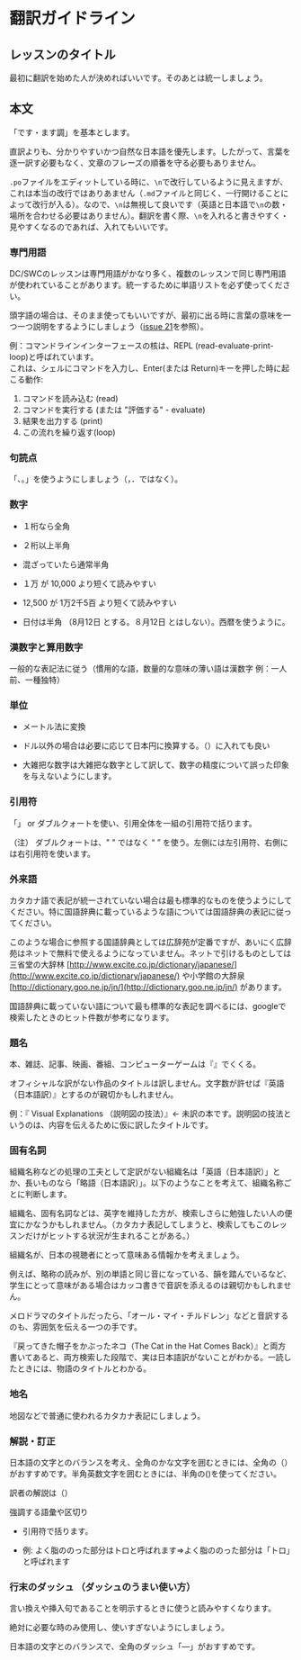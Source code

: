 # 翻訳ガイドライン

## レッスンのタイトル

最初に翻訳を始めた人が決めればいいです。そのあとは統一しましょう。

## 本文

「です・ます調」を基本とします。

直訳よりも、分かりやすいかつ自然な日本語を優先します。したがって、言葉を逐一訳す必要もなく、文章のフレーズの順番を守る必要もありません。

`.po`ファイルをエディットしている時に、`\n`で改行しているように見えますが、これは本当の改行ではありあません（`.md`ファイルと同じく、一行開けることによって改行が入る）。なので、`\n`は無視して良いです（英語と日本語で`\n`の数・場所を合わせる必要はありません）。翻訳を書く際、`\n`を入れると書きやすく・見やすくなるのであれば、入れてもいいです。

### 専門用語

DC/SWCのレッスンは専門用語がかなり多く、複数のレッスンで同じ専門用語が使われていることがあります。統一するために単語リストを必ず使ってください。

頭字語の場合は、そのまま使ってもいいですが、最初に出る時に言葉の意味を一つ一つ説明をするようにしましょう（[issue 21](https://github.com/swcarpentry-ja/i18n/issues/21)を参照）。

例：コマンドラインインターフェースの核は、REPL (read-evaluate-print-loop)と呼ばれています。  
これは、シェルにコマンドを入力し、Enter(または Return)キーを押した時に起こる動作:

1.  コマンドを読み込む (read)
2.  コマンドを実行する (または "評価する" - evaluate)
3.  結果を出力する (print)
4. この流れを繰り返す(loop)

### 句読点

「、。」を使うようにしましょう（，．ではなく）。

### 数字

- １桁なら全角

- ２桁以上半角

- 混ざっていたら通常半角

- １万 が 10,000 より短くて読みやすい

- 12,500 が 1万2千5百 より短くて読みやすい

- 日付は半角 （8月12日 とする。８月12日 とはしない）。西暦を使うように。

### 漢数字と算用数字

一般的な表記法に従う（慣用的な語，数量的な意味の薄い語は漢数字 例：一人前、一種独特）

### 単位

- メートル法に変換

- ドル以外の場合は必要に応じて日本円に換算する。（）に入れても良い

- 大雑把な数字は大雑把な数字として訳して、数字の精度について誤った印象を与えないようにします。

### 引用符

「」 or ダブルクォートを使い、引用全体を一組の引用符で括ります。

（注） ダブルクォートは、" " ではなく “ ” を使う。左側には左引用符、右側には右引用符を使います。

### 外来語

カタカナ語で表記が統一されていない場合は最も標準的なものを使うようにしてください。特に国語辞典に載っているような語については国語辞典の表記に従ってください。

このような場合に参照する国語辞典としては広辞苑が定番ですが、あいにく広辞苑はネットで無料で使えるようになっていません。ネットで引けるものとしては三省堂の大辞林  [http://www.excite.co.jp/dictionary/japanese/](http://www.excite.co.jp/dictionary/japanese/)  や小学館の大辞泉  [http://dictionary.goo.ne.jp/jn/](http://dictionary.goo.ne.jp/jn/)  があります。

国語辞典に載っていない語について最も標準的な表記を調べるには、googleで検索したときのヒット件数が参考になります。

### 題名

本、雑誌、記事、映画、番組、コンピューターゲームは『』でくくる。

オフィシャルな訳がない作品のタイトルは訳しません。文字数が許せば『英語（日本語訳）』とするのが親切かもしれません。

例：『 Visual Explanations （説明図の技法）』← 未訳の本です。説明図の技法というのは、内容を伝えるために仮に訳したタイトルです。

### 固有名詞

組織名称などの処理の工夫として定訳がない組織名は「英語（日本語訳）」とか、長いものなら「略語（日本語訳）」。以下のようなことを考えて、組織名称ごとに判断します。

組織名、固有名詞などは、英字を維持した方が、検索しさらに勉強したい人の便宜にかなうかもしれません。（カタカナ表記してしまうと、検索してもこのレッスンだけがヒットする状況が生まれることがある。）

組織名が、日本の視聴者にとって意味ある情報かを考えましょう。

例えば、略称の読みが、別の単語と同じ音になっている、韻を踏んでいるなど、学生にとって意味がある場合はカッコ書きで音訳を添えるのは親切かもしれません。

メロドラマのタイトルだったら、「オール・マイ・チルドレン」などと音訳するのも、雰囲気を伝える一つの手です。

『戻ってきた帽子をかぶったネコ（The Cat in the Hat Comes Back）』と両方書いてあると、両方検索した段階で、実は日本語訳がないことがわかる。一読したときには、物語のタイトルとわかる。

### 地名

地図などで普通に使われるカタカナ表記にしましょう。

### 解説・訂正

日本語の文字とのバランスを考え、全角のかな文字を囲むときには、全角の（）がおすすめです。半角英数文字を囲むときには、半角の()を使ってください。　　　　　　　　　　　　　　　　　　

訳者の解説は（）

強調する語彙や区切り

- 引用符で括ります。

- 例: よく脂ののった部分はトロと呼ばれます⇒よく脂ののった部分は「トロ」と呼ばれます

### 行末のダッシュ （ダッシュのうまい使い方）

言い換えや挿入句であることを明示するときに使うと読みやすくなります。

絶対に必要な時のみ使用し、使いすぎないようにしましょう。

日本語の文字とのバランスで、全角のダッシュ「―」がおすすめです。
